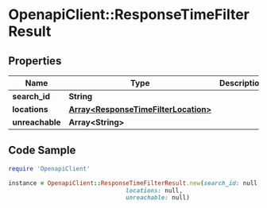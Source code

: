 # OpenapiClient::ResponseTimeFilterResult

## Properties

Name | Type | Description | Notes
------------ | ------------- | ------------- | -------------
**search_id** | **String** |  | 
**locations** | [**Array&lt;ResponseTimeFilterLocation&gt;**](ResponseTimeFilterLocation.md) |  | 
**unreachable** | **Array&lt;String&gt;** |  | 

## Code Sample

```ruby
require 'OpenapiClient'

instance = OpenapiClient::ResponseTimeFilterResult.new(search_id: null,
                                 locations: null,
                                 unreachable: null)
```


